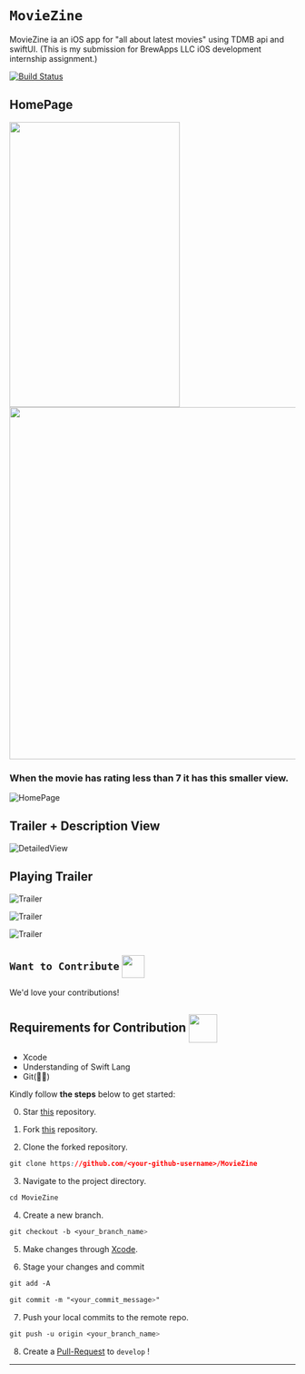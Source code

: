 # ```MovieZine```

MovieZine ia an iOS app for "all about latest movies" using TDMB api and swiftUI.
(This is my submission for BrewApps LLC iOS development internship assignment.)


[![Build Status](https://travis-ci.org/joemccann/dillinger.svg?branch=master)](https://travis-ci.org/joemccann/dillinger)

## HomePage

<img src="https://github.com/adityagi02/MovieZine/blob/main/Moviezine/FinalView.gif" alt=" " width="300" height="502">

<img src="https://github.com/adityagi02/MovieZine/blob/main/Moviezine/Home%20Page.png" alt=" " width="1200" height="620">



### When the movie has rating less than 7 it has this smaller view.

![HomePage](https://github.com/adityagi02/MovieZine/blob/main/Moviezine/HomePage-2.png)


## Trailer + Description View

![DetailedView](https://github.com/adityagi02/MovieZine/blob/main/Moviezine/DetailedViewPAge.png)

## Playing Trailer

![Trailer](https://github.com/adityagi02/MovieZine/blob/main/Moviezine/TrailerRunning.png)

![Trailer](https://github.com/adityagi02/MovieZine/blob/main/Moviezine/TrailerRunning2.png)

![Trailer](https://github.com/adityagi02/MovieZine/blob/main/Moviezine/TrailerRunning3.png)




## `Want to Contribute` <img align="center" src="https://github.com/AkashSingh3031/AkashSingh3031/blob/main/Handshake.gif" height="40px">
We'd love your contributions!


<h2> Requirements for Contribution <img align="center" src="https://s3.amazonaws.com//bluesky_portal_prod/uploads/redactor_images/1478541693.063433_check_it_off_your_list_MED.gif" height="50px"></h2>

* Xcode
* Understanding of Swift Lang
* Git(😶‍🌫️)


Kindly follow <b>the steps</b> below to get started:

0. Star <a href="https://github.com/adityagi02/MovieZine" title="this">this</a> repository.

1. Fork <a href="https://github.com/adityagi02/MovieZine" title="this">this</a> repository.

2. Clone the forked repository.
```css
git clone https://github.com/<your-github-username>/MovieZine
```
  
3. Navigate to the project directory.
```py
cd MovieZine
```

4. Create a new branch.
```css
git checkout -b <your_branch_name>
```

5. Make changes through <a href="https://developer.apple.com/xcode/" title="this">Xcode</a>.

6. Stage your changes and commit
```css
git add -A

git commit -m "<your_commit_message>"
```

7. Push your local commits to the remote repo.
```css
git push -u origin <your_branch_name>
```
8. Create a <a href="https://docs.github.com/en/github/collaborating-with-pull-requests/proposing-changes-to-your-work-with-pull-requests/creating-a-pull-request" 
  title="Pull Request">Pull-Request</a> to `develop` !
  
---

